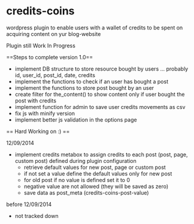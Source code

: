 credits-coins
=============

wordpress plugin to enable users with a wallet of credits to be spent on acquiring content on yur blog-website

Plugin still Work In Progress

==Steps to complete version 1.0==

- implement DB structure to store resource bought by users ... probably id, user_id, post_id, date, credits
- implement the functions to check if an user has bought a post
- implement the functions to store post bought by an user
- create filter for the_content() to show content only if user bought the post with credits
- implement function for admin to save user credits movements as csv
- fix js with minify version
- implement better js validation in the options page


== Hard Working on :) ==

12/09/2014
- implement credits metabox to assign credits to each post (post, page, custom post) defined during plugin configuration
  - retrieve default values for new post, page or custom post
  - if not set a value define the default values only for new post
  - for old post if no value is defined set it to 0
  - negative value are not allowed (they will be saved as zero)
  - save data as post_meta (credits-coins-post-value)

before 12/09/2014
- not tracked down
